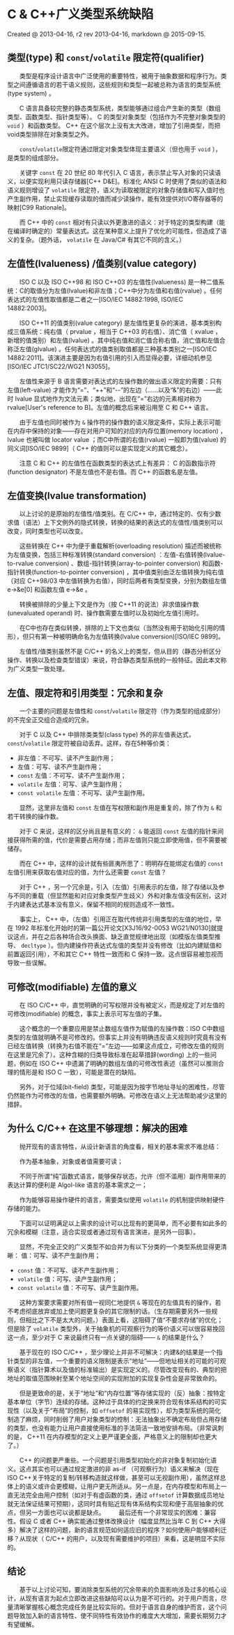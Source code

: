 ﻿# C & C++广义类型系统缺陷

Created @ 2013-04-16, r2 rev 2013-04-16, markdown @ 2015-09-15.

## 类型(type) 和 `const`/`volatile` 限定符(qualifier)

　　类型是程序设计语言中广泛使用的重要特性，被用于抽象数据和程序行为。类型之间遵循语言的若干语义规则，这些规则和类型一起被总称为语言的类型系统(type system) 。

　　C 语言具备较完整的静态类型系统，类型能够通过组合产生新的类型（数组类型、函数类型、指针类型等）。 C 的类型对象类型（包括作为不完整对象类型的 `void` ）和函数类型。 C++ 在这个层次上没有太大改进，增加了引用类型，而把void类型排除在对象类型之外。

　　`const`/`volatile`限定符通过限定对象类型体现主要语义（但也用于 `void` ），是类型的组成部分。

　　关键字 `const` 在 20 世纪 80 年代引入 C 语言，表示禁止写入对象的只读语义，以便实现利用只读存储器[C++ D&E]。标准化 ANSI C 时使用了类似的语法和语义规则增设了 `volatile` 限定符，语义为读取被限定的对象存储值和写入值时也产生副作用，禁止实现缓存读取的值而减少读操作，能有效提供对I/O寄存器等的映射[C99 Rationale]。

　　而 C++ 中的 `const` 相对有只读以外更激进的语义：对于特定的类型构建（能在编译时确定的）常量表达式。这在某种意义上提升了优化的可能性，但造成了语义的复杂。（题外话， `volatile` 在 Java/C# 有其它不同的含义。）

## 左值性(lvalueness) /值类别(value category)

　　ISO C 以及 ISO C++98 和 ISO C++03 的左值性(lvalueness) 是一种二值系统：C的取值分为左值(lvalue)和非左值；C++中分为左值和右值(rvalue) 。任何表达式的左值性取值都是二者之一[ISO/IEC 14882:1998, ISO/IEC 14882:2003]。

　　ISO C++11 的值类别(value category) 是左值性更复杂的演进，基本类别构成三值系统：纯右值（ prvalue ，相当于 C++03 的右值）、消亡值（ xvalue ，新增的值类别）和左值(lvalue) 。其中纯右值和消亡值合称右值，消亡值和左值合称泛左值(glvalue) 。任何表达式的值类别取值都是三种基本类别之一[ISO/IEC 14882:2011]。该演进主要是因为右值引用的引入而显得必要，详细动机参见[ISO/IEC JTC1/SC22/WG21 N3055]。

　　左值性来源于 B 语言需要对表达式的左操作数的做出语义限定的需要：只有左值(left-value) 才能作为“=”、“++”和“--”的左边（……以及“&”的右边）——此时 lvalue 显式地作为文法元素；类似地，出现在“=”右边的元素相对称为 rvalue[User's reference to B]。左值的概念后来被沿用至 C 和 C++ 语言。

　　由于左值也同时被作为 `&` 操作符的操作数的语义限定条件，实际上表示可能在内存中保持的对象——存在对用户可知的对应的内存位置(memory location) ， lvalue 也被叫做 locator value ；而C中所谓的右值(rvalue) 一般即为值(value) 的同义词[ISO/IEC 9899]（ C++ 的值则可以是实现定义的其它概念）。

　　注意 C 和 C++ 的左值性在函数类型的表达式上有差异： C 的函数指示符(function designator) 不是左值也不是右值。而 C++ 的函数名是左值。

## 左值变换(lvalue transformation)

　　以上讨论的是原始的左值性/值类别。在 C/C++ 中，通过特定的、仅有少数求值（语法）上下文例外的隐式转换，转换的结果的表达式的左值性/值类别可以改变，同时类型也可以改变。

　　这些转换在 C++ 中为便于重载解析(overloading resolution) 描述而被统称为左值变换，包括三种标准转换(standard conversion) ：左值-右值转换(lvalue-to-rvalue conversion) 、数组-指针转换(array-to-pointer conversion) 和函数-指针转换(function-to-pointer conversion) ，其中值类别由泛左值转换为纯右值（对应 C++98/03 中左值转换为右值），同时后两者有类型变换，分别为数组左值 e→&e[0] 和函数左值 e→&e 。

　　转换被排除的少量上下文是作为（按 C++11 的说法）非求值操作数(unevaluated operand) 时、操作数需要左值时以及初始化左值引用时。

　　在C中也存在类似转换，排除的上下文也类似（当然没有用于初始化引用的情形），但只有第一种被明确命名为左值转换(lvalue conversion)[ISO/IEC 9899]。

　　左值性/值类别虽然不是 C/C++ 的名义上的类型，但从目的（静态分析区分操作、转换以及检查类型错误）来说，符合静态类型系统的一般特征。因此本文称为广义类型一致处理。

## 左值、限定符和引用类型：冗余和复杂

　　一个主要的问题是左值性和 `const`/`volatile` 限定符（作为类型的组成部分）的不完全正交组合造成的冗余。

　　对于 C 以及 C++ 中排除类类型(class type) 外的非左值表达式， `const`/`volatile` 限定符被自动丢弃。这样，存在5种等价类：

* 非左值：不可写、读不产生副作用；
* 左值：可写、读不产生副作用；
* `const` 左值：不可写、读不产生副作用；
* `volatile` 左值：可写、读产生副作用；
* `const volatile` 左值：不可写、读产生副作用。

　　显然，这里非左值和 `const` 左值在写权限和副作用是重复的，除了作为 `&` 和若干转换的操作数。

　　对于 C 来说，这样的区分尚且是有意义的： `&` 能返回 `const` 左值的指针来间接获得所需的值，代价是需要占用存储；而非左值则只能立即使用值，但不需要被储存。

　　而在 C++ 中，这样的设计就有些匪夷所思了：明明存在能绑定右值的 `const` 左值引用来获取右值对应的值，为什么还需要 `const` 左值？

　　对于 C++ ，另一个冗余是，引入（左值）引用表示的左值，除了存储以及参与不同的重载（但显然能和对应对象类型产生歧义）外和对象左值没有区别，这对于内建表达式基本没有意义，保留不相同的规则造成不一致性。

　　事实上， C++ 中，（左值）引用正在取代传统非引用类型的左值的地位，早在 1992 年标准化开始时的第一篇公开论文[X3J16/92-0053 WG21/N0130]就提议这点，并在之后各种场合改头换面、缺乏直觉规律地出现（如模版左值类型推导、 `decltype` ）。但内建操作符表达式左值的类型并没有修改（比如内建赋值和前置返回引用），不和其它 C++ 特性一致而和 C 保持一致。这点很容易被忽视而导致一些误解。

## 可修改(modifiable) 左值的意义

　　在 ISO C/C++ 中，直觉明确的可写权限并没有被定义，而是规定了对左值的可修改(modifiable) 的概念，事实上表示可写左值的子集。

　　这个概念的一个重要应用是禁止数组左值作为赋值的左操作数：ISO C中数组类型的左值就明确不是可修改的。但事实上并没有明确违反语义规则时究竟有没有已经左值转换（转换为右值不能在“=”左边——如果这点成立，可修改左值的规则在这里是冗余了）。这种含糊的归类导致标准在起草措辞(wording) 上的一些问题，例如在 ISO C++ 中遗漏了明确的数组左值的可修改性表述（虽然可以推测合理的情形是和 ISO C 一致），可能是潜在的缺陷。

　　另外，对于位域(bit-field) 类型，可能是因为按字节地址寻址的困难性，尽管仍然能作为可修改的左值，也需要额外明确。可修改在语义上无法帮助减少这里的措辞。

## 为什么 C/C++ 在这里不够理想：解决的困难

　　抛开现有的语言特性，从设计新语言的角度看，相关的基本需求不难总结：

　　作为基本抽象，对象或者值需要可读；

　　不同于所谓“纯”函数式语言，能够保存状态，允许（但不滥用）副作用带来的表达计算的便利是 Algol-like 语言的基本需求之一；

　　作为能够容易操作硬件的语言，需要类似使用 `volatile` 的机制提供映射硬件存储的能力。

　　下面可以证明满足以上需求的设计可以比现有的更简单，而不必要有如此多的冗余和模糊（注意，适合实现或者通过现有语言演进，是另外一回事）。

　　显然，不完全正交的广义类型不如合并为有以下分类的一个类型系统显得更清晰：
值：可写、读不产生副作用；

* `const` 值：不可写、读不产生副作用；
* `volatile` 值：可写、读产生副作用；
* `const volatile` 值：不可写、读产生副作用。

　　这种方案要求需要对所有值一视同仁地提供 `&` 等现在的左值具有的操作，若不考虑彻底放弃或加上使问题更复杂的其它限制的话。（生存期需要另外一些规则，但相比之下不是太大的问题。）表面上看，这阻碍了值“不要求存储”的优化；但是除了 `volatile` 类型外，关于抽象机的可观察行为的等价语义可以很容易挽回这一点，至少对于 C 来说最终只有一点关键的阻碍—— `&` 的结果是什么？

　　基于现在的 ISO C/C++ ，至少理论上并非不可解决：内建&的结果是一个指针类型的非左值，一个重要的语义限制是表示“地址”——但地址相关的可能的可观察语义（指针算术以及值的标准输出）是实现定义的。尽管改变现有的、典型的把地址的取值范围映射至某个地址空间的实现附加的实现复杂性会是非常致命的。

　　但是更致命的是，关于“地址”和“内存位置”等存储实现的（反）抽象：按特定基本单位（字节）连续的存储。这种过于具体的约定换来符合现有体系结构的可实现性（以及关于“布局”的控制，如 `offsetof` 的易实现性），却为类型系统的简化制造了麻烦，同时削弱了用户对象类型的控制：无法抽象出不确定布局但占用存储的类型，也没有能力让用户直接使用标准的手法简洁一致地安排布局。（非常讽刺的是， C++11 在内存模型的定义上更严谨更全面，严格意义上的限制却也更大了。）

　　C++ 的问题更严重些。一个问题是引用类型初始化的非对象复制初始化语义。这点其实也可以通过规定激进的非 as-if （可观察行为）语义来解决（现在ISO C++关于特定的复制/转移构造就这样做，甚至可以无视副作用），虽然这样总体上的语义或许会更模糊，让用户更无所适从。另一点是，在内存模型和布局上一直无法完全由用户控制（如对于有虚函数的类，通过 `offsetof` 计算数据成员地址就无法保证结果可预期），这同时具有贴近现有体系结构实现和便于高层抽象的优点，但另一方面也可以说都是缺点。
　　最后还有一个非常现实的困难：兼容性。假设 C 或者 C++ 确实能通过整体改换设计（幅度显然比当年 C 到 C++ 大得多）解决了这样的问题，新的语言规范如何适应旧的程序？如何使用户能够顺利迁移？从现状（ C/C++ 的用户，以及现有需要维护的项目）来看，这是明显不实际的。

## 结论

　　基于以上讨论可知，要消除类型系统的冗余带来的负面影响涉及过多的核心设计，从现有语言为起点立即改进这些缺陷可以认为是不可行的。对于用户而言，尽量清晰掌握核心概念完成任务是比较实际的。但对于语言自身的维护而言，这个问题导致加入新的语言特性、使不同特性有效协作的难度大大增加，需要长期努力才有望缓解。

